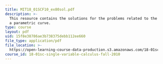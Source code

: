 ```yaml
---
title: MIT18_01SCF10_ex80sol.pdf
description: >-
  This resource contains the solutions for the problems related to the exploring
  a parametric curve.
type: course
layout: pdf
uid: 15f8e38786ae3b738375debb112ee660
file_type: application/pdf
file_location: >-
  https://open-learning-course-data-production.s3.amazonaws.com/18-01sc-single-variable-calculus-fall-2010/15f8e38786ae3b738375debb112ee660_MIT18_01SCF10_ex80sol.pdf
course_id: 18-01sc-single-variable-calculus-fall-2010
---
```

